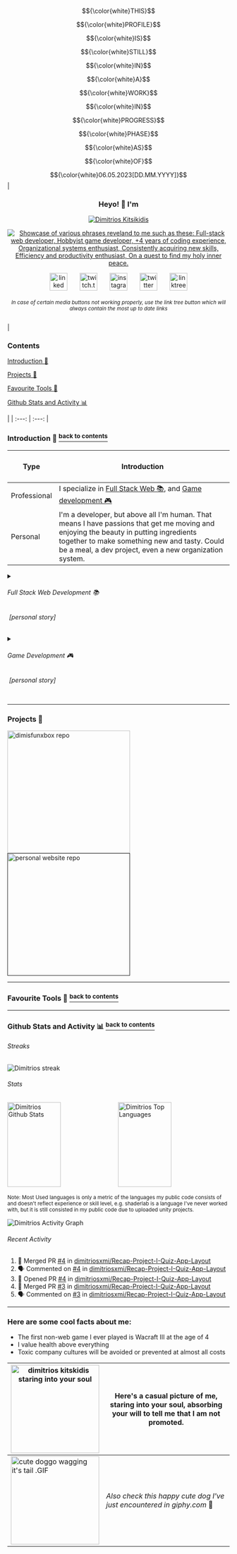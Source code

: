 
$${\color{white}THIS}$$

$${\color{white}PROFILE}$$

$${\color{white}IS}$$

$${\color{white}STILL}$$

$${\color{white}IN}$$

$${\color{white}A}$$

$${\color{white}WORK}$$

$${\color{white}IN}$$

$${\color{white}PROGRESS}$$

$${\color{white}PHASE}$$

$${\color{white}AS}$$

$${\color{white}OF}$$

$${\color{white}06.05.2023[DD.MM.YYYY]}$$
| <h3 align="center">Heyo! :wave: I'm</h3><p align="center"><a href="https://github.com/dimitriosxmi"><img src="https://readme-typing-svg.demolab.com?font=Fira+Code&size=28&duration=0.1&pause=60000&color=E66780&center=true&vCenter=true&repeat=false&width=600&height=30&lines=Dimitrios+Kitsikidis" alt="Dimitrios Kitsikidis" /></p><p align="center"><!--Font Size: 20, Duration: 4500, Pause 1000, Width X Height: 600 X 25, Horizontally Centered: true, Vertically Centered: true Full-stack web developer, Hobbyist game developer, +4 years of coding experience, Organizational systems enthusiast, Consistently acquiring new skills, Efficiency and productivity enthusiast, On a quest to find my holy inner peace.--><img src="https://readme-typing-svg.demolab.com?font=Fira+Code&size=20&duration=4500&pause=1000&color=E66780&center=true&vCenter=true&width=600&height=25&lines=Full-stack+web+developer;Hobbyist+game+developer;%2B4+years+of+coding+experience;Organizational+systems+enthusiast;Consistently+acquiring+new+skills;Efficiency+and+productivity+enthusiast;On+a+quest+to+find+my+holy+inner+peace." alt="Showcase of various phrases reveland to me such as these: Full-stack web developer, Hobbyist game developer, +4 years of coding experience, Organizational systems enthusiast, Consistently acquiring new skills, Efficiency and productivity enthusiast, On a quest to find my holy inner peace." /></p><p align="center"><a href="https://www.linkedin.com/in/dimitrios-kitsikidis-450832182/"><img alt="linked in logo" src="https://user-images.githubusercontent.com/31593501/236114973-a6002e92-f115-4b33-8091-1c6a250aeb0e.svg" height="40px" padding-left="10px"/></a>&emsp;&emsp;<a href="https://www.twitch.tv/dimitriosxmi"><img alt="twitch.tv logo" src="https://user-images.githubusercontent.com/31593501/236114976-ae36af1b-5ed0-4e0e-888c-fae39d9c7087.svg" height="40px"/></a>&emsp;&emsp;<a href="https://www.instagram.com/dimitriosxmi/"><img alt="instagram logo" src="https://user-images.githubusercontent.com/31593501/236114971-0d3fc75d-b0ac-4339-9b41-7bbbac0bc5a6.svg" height="40px"/></a>&emsp;&emsp;<a href="https://twitter.com/dimitriosxmi"><img alt="twitter logo" src="https://user-images.githubusercontent.com/31593501/236114970-9f722634-96fc-422e-90d5-c27bb4ef10bd.svg" height="40px"/></a>&emsp;&emsp;<a href="https://linktr.ee/dimitriosxmi"><img alt="linktree logo" src="https://user-images.githubusercontent.com/31593501/236114974-28336211-49ae-4f8b-a129-d1f54eadeca5.svg" height="40px"/></a></p><sup><h6 align="center">In case of certain media buttons not working properly, use the link tree button which will always contain the most up to date links</h6></sup> | <h3>Contents</h3><p><a href="#introduction--back-to-contents">Introduction 👋</a></p><p><a href="#projects-">Projects 🍰</a></p><p><a href="#favourite-tools--back-to-contents">Favourite Tools 🔧</a></p><p><a href="#github-stats-and-activity--back-to-contents">Github Stats and Activity 📊</a></p> |
| :---: | :---: |

<!--<h2 align="center">
  Heyo! :wave: I'm
</h2>

<p align="center">
  <a href="https://github.com/dimitriosxmi"><img src="https://readme-typing-svg.demolab.com?font=Fira+Code&size=28&duration=0.1&pause=60000&color=E66780&center=true&vCenter=true&repeat=false&width=1000&height=30&lines=Dimitrios+Kitsikidis" alt="Dimitrios Kitsikidis" />
</p>

<p align="center">-->
  <!--Font Size: 20, Duration: 4500, Pause 1000, Width X Height: 1000 X 25, Horizontally Centered: true, Vertically Centered: true
  Full-stack web developer, Hobbyist game developer, +4 years of coding experience, Organizational systems enthusiast,
  Consistently acquiring new skills, Efficiency and productivity enthusiast, On a quest to find my holy inner peace.-->
  
  <!--<img src="https://readme-typing-svg.demolab.com?font=Fira+Code&size=20&duration=4500&pause=1000&color=E66780&center=true&vCenter=true&width=1000&height=25&lines=Full-stack+web+developer;Hobbyist+game+developer;%2B4+years+of+coding+experience;Organizational+systems+enthusiast;Consistently+acquiring+new+skills;Efficiency+and+productivity+enthusiast;On+a+quest+to+find+my+holy+inner+peace." alt="Showcase of various phrases reveland to me such as these: Full-stack web developer, Hobbyist game developer, +4 years of coding experience, Organizational systems enthusiast, Consistently acquiring new skills, Efficiency and productivity enthusiast, On a quest to find my holy inner peace." />
</p>

<p align="center">
  <a href="https://www.linkedin.com/in/dimitrios-kitsikidis-450832182/">
    <img alt="linked in logo" src="https://user-images.githubusercontent.com/31593501/236114973-a6002e92-f115-4b33-8091-1c6a250aeb0e.svg" height="40px" padding-left="10px"/>
  </a>
  &emsp;&emsp;
  <a href="https://www.twitch.tv/dimitrios_xmi">
    <img alt="twitch.tv logo" src="https://user-images.githubusercontent.com/31593501/236114976-ae36af1b-5ed0-4e0e-888c-fae39d9c7087.svg" height="40px"/>
  </a>
  &emsp;&emsp;
  <a href="https://www.instagram.com/dimitriosxmi/">
    <img alt="instagram logo" src="https://user-images.githubusercontent.com/31593501/236114971-0d3fc75d-b0ac-4339-9b41-7bbbac0bc5a6.svg" height="40px"/>
  </a>
  &emsp;&emsp;
  <a href="https://twitter.com/dimitriosxmi">
    <img alt="twitter logo" src="https://user-images.githubusercontent.com/31593501/236114970-9f722634-96fc-422e-90d5-c27bb4ef10bd.svg" height="40px"/>
  </a>
  &emsp;&emsp;
  <a href="https://linktr.ee/dimitriosxmi">
    <img alt="linktree logo" src="https://user-images.githubusercontent.com/31593501/236114974-28336211-49ae-4f8b-a129-d1f54eadeca5.svg" height="40px"/>
  </a>
</p>
<h6 align="center">
  In case of certain media buttons not working properly, use the link tree button which will always contain the most up to date links
</h6>

### Contents:
  - [Introduction 👋](#introduction--back-to-contents)
  - [Projects 🍰](#projects-)
  - [Favourite Tools 🔧](#favourite-tools--back-to-contents)
  - [Github Stats and Activity 📊](#github-stats-and-activity--back-to-contents)-->
  

### Introduction 👋 <a href="#contents"><sup>back to contents</sup></a>
| <h4>Type</h4> | <h4>Introduction</h3> |
| - | - |
| Professional | I specialize in [Full Stack Web 📚](#------full-stack-web-development-----), and [Game development 🎮](#------game-development-----) |
| Personal | I'm a developer, but above all I'm human. That means I have passions that get me moving and enjoying the beauty in putting ingredients together to make something  new and tasty. Could be a meal, a dev project, even a new organization system. |

<details closed>
  <summary>
    <h6>
      Full Stack Web Development 📚
    </h6>
    <h6>
      &nbsp;[personal story]
    </h6>
  </summary>
  
  <p>
    Even tho I've grown up being primarily interested in playing and developing video games, I've come to realise along my path through <a href="#------game-development-----">game development</a>, that I am actually deeply enjoying all sorts of sub niches when it comes to any sort of software development, whether that's Game-, Web-, App-, Software-, or any other type of development in the niche.
   </p>
  <p>
    In January/ February 2022 while job hunting for an income on the side while I'm focusing on game development during my free time, I've stumbled upon a Job offer as entry level Full Stack developer thanks to a friend.
  </p>
  <p>
    I liked the idea of getting a corporate job in tech to get the insights of how things are functioning on the corporate internal level of the tech industry and decided to take that offer.
  </p>
  <p>
    The work was really nice, I focused most of my work time and free time on getting a lot of knowledge and skills build up through the codebases I was working with there, and using documentations and video courses on platforms like Udemy. I learned a lot about Angular, RxJS, Google Firebase, Git, Jira & Confluence and few other tools during my work there.
  </p>
  <p>
    I was officially employed from March 2022 until  February 2023, My contract wasn't extended after the initial 1yr contract due to a new company buying the one I a had a contract with, and laying off over 80% of the office staff.
  </p>
  <p>
    Fast Forward on April 2023 I applied and started attending a Bootcamp to cover all the knowledge gaps that got built up during my experience at work, and to additionally add more tools in my toolbelt, to name a few React, MongoDB, Javascript, Figma, and lots more, as well as to refine and keep up-to-date all my knowledge on database transactions and data transformations.
  </p>
  <p>
    I am currently look forward to get a corporate job as a full stack developer after the bootcamp is over, prefferably remotely (at least 3 days a week) because even the "dress up for work", "travel to work", "travel back home", "undress from work clothing", "get off the workplace mindset" is all SOOO Absorbing of most importantly time and mental-/emotional energy.
  </p>
  <p>
    It's been a pleasre and I've had a lot of fun working as a Full Stack web developer, and I would definitely enjoy wrapping my mind around that job again!
  </p>
</details>
<details closed>
  <summary>
    <h6>
      Game Development 🎮
    </h6>
    <h6>
      &nbsp;[personal story]
    </h6></summary>
  <p>
    I grew up with video games from the age of 3-4 and have always been most fascinated by the beautiful experience a video game can deliver.
  </p>
  <p>
    At the age of 16 I decided I want make video games, so I started learning Java from some random books found in the city (Fellbach) library.
  </p>
  <p>
    At the age of 18 I applied and attended for 3 semesters (until I got a diploma) on a games programming school in Stuttgart, when I finished I applied to all the studios found in the region but I didn't manage to get a job offer.
  </p>
  <p>
    I got highly discouraged, passively depressed, and began questioned my career choices..
  </p>
  <p>
    So I started spending time online getting educated about other topics such as marketing, social media algorithms, stock market, trading, investing, dropshipping and other topics alike.
  </p>
  <p>
    The date is October 2021, one and a half years have passed and I've come to the realization none of those new topics filled my needs.
  </p>
  <p>
    I decided to get my hands back to game development and even tho super rusty on everything it felt right like home.
  </p>
  <p>
    That was the perhaps the second best choice of my life. I was actively practicing it on the daily until through a friend of mine I got a job offer as a <a href="#------full-stack-web-development-----">Full Stack web developer</a> that's where I've got sluggish on game development for roughly 8 to 10 months.
  </p>
  <p>
    Eventually in late 2022 I got fed up of my sluggishness and began investing more attention during my free time on the subject. Since then I've been actively practicing and learning game development on a weekly basis roughly 10 to 30 hours a week. I am to eventually get one of 2 things going.
  </p>

  <ol>
    <li>
      Get a comporate job I feel good and happy with on the programming role in a video game company.
    </li>
    or
    <li>
      Make, market, and sell my own video game projects and establish a video game company. 
    </li>
  </ol>
</details>

---
### Projects 🍰
<p align="left">
  <a href="https://github.com/dimitriosxmi/DimisFunbox">
    <img width="278" src="https://denvercoder1-github-readme-stats.vercel.app/api/pin/?username=dimitriosxmi&repo=DimisFunbox&theme=react&bg_color=1F222E&title_color=F85D7F&hide_border=true&icon_color=F8D866&show_icons=false" alt="dimisfunxbox repo"></a>
  <a href="">
    <img width="278" src="https://denvercoder1-github-readme-stats.vercel.app/api/pin/?username=dimitriosxmi&repo=personal-website&theme=react&bg_color=1F222E&title_color=F85D7F&hide_border=true&icon_color=F8D866&show_icons=false" alt="personal website repo">
  </a>
</p>

---
### Favourite Tools 🔧 <a href="#contents"><sup>back to contents</sup></a>
---
### Github Stats and Activity 📊 <a href="#contents"><sup>back to contents</sup></a>

<h6>Streaks</h6>

  <p>
      <img title="🔥 Get streak stats for your profile at git.io/streak-stats" alt="Dimitrios streak" src="https://streak-stats.demolab.com/?user=dimitriosxmi&theme=monokai-metallian&hide_border=true"/>
  </p>
  
<h6>Stats</h6>

<p>
  <img alt="Dimitrios Github Stats" src="https://denvercoder1-github-readme-stats.vercel.app/api/?username=dimitriosxmi&show_icons=true&include_all_commits=true&count_private=true&theme=react&hide_border=true&bg_color=1F222E&title_color=F85D7F&icon_color=F8D866" height="192px" width="49%"/>
  <img alt="Dimitrios Top Languages" src="https://denvercoder1-github-readme-stats.vercel.app/api/top-langs/?username=dimitriosxmi&langs_count=8&layout=compact&theme=react&hide_border=true&bg_color=1F222E&title_color=F85D7F&icon_color=F8D866&hide=Jupyter%20Notebook,Roff" height="192px" width="49%"/>
</p>

<!--<br/>-->

  <p><sup>Note:</b> Most Used languages is only a metric of the languages my public code consists of and doesn't reflect experience or skill level, e.g. shaderlab is a language I've never worked with, but it is still consisted in my public code due to uploaded unity projects.</sup></p>

  <img alt="Dimitrios Activity Graph" src="https://github-readme-activity-graph.cyclic.app/graph/?username=dimitriosxmi&bg_color=1F222E&color=F8D866&line=F85D7F&point=FFFFFF&hide_border=true" />
  
<h6>Recent Activity</h6>

<!--START_SECTION:activity-->
1. 🎉 Merged PR [#4](https://github.com/dimitriosxmi/Recap-Project-I-Quiz-App-Layout/pull/4) in [dimitriosxmi/Recap-Project-I-Quiz-App-Layout](https://github.com/dimitriosxmi/Recap-Project-I-Quiz-App-Layout)
2. 🗣 Commented on [#4](https://github.com/dimitriosxmi/Recap-Project-I-Quiz-App-Layout/issues/4) in [dimitriosxmi/Recap-Project-I-Quiz-App-Layout](https://github.com/dimitriosxmi/Recap-Project-I-Quiz-App-Layout)
3. 💪 Opened PR [#4](https://github.com/dimitriosxmi/Recap-Project-I-Quiz-App-Layout/pull/4) in [dimitriosxmi/Recap-Project-I-Quiz-App-Layout](https://github.com/dimitriosxmi/Recap-Project-I-Quiz-App-Layout)
4. 🎉 Merged PR [#3](https://github.com/dimitriosxmi/Recap-Project-I-Quiz-App-Layout/pull/3) in [dimitriosxmi/Recap-Project-I-Quiz-App-Layout](https://github.com/dimitriosxmi/Recap-Project-I-Quiz-App-Layout)
5. 🗣 Commented on [#3](https://github.com/dimitriosxmi/Recap-Project-I-Quiz-App-Layout/issues/3) in [dimitriosxmi/Recap-Project-I-Quiz-App-Layout](https://github.com/dimitriosxmi/Recap-Project-I-Quiz-App-Layout)
<!--END_SECTION:activity-->
---

### Here are some cool facts about me:
- The first non-web game I ever played is Wacraft III at the age of 4
- I value health above everything
- Toxic company cultures will be avoided or prevented at almost all costs

| <img src="https://us04images.zoom.us/p/xdKSFGnQRe6bq4j61IwVFw/a454abe6-c4dc-4ae4-9c07-db6097189108-9724?type=large" alt="dimitrios kitskidis staring into your soul" width="200" height="200"> | Here's a casual picture of me, staring into your soul, absorbing your will to tell me that I am not promoted. |
| ----------- | ----------- |
| <img src="https://i.imgur.com/dGxLYmh.gif" alt="cute doggo wagging it's tail .GIF" width="200" height="200"> | *Also check this happy cute dog I've just encountered in giphy.com* 🥰 |
